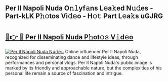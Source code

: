 ## Per Il Napoli Nuda O𝚗𝚕yf𝚊ns L𝚎a𝚔ed N𝚞𝚍es - Part-kLK P𝚑𝚘tos Vi𝚍𝚎o - H𝚘𝚝 Part L𝚎a𝚔s uGJRG

# <h2><a href="http://kf7nvwu.oniu.top/?m=Per+Il+Napoli+Nuda">🔗👉 🔴 Per Il Napoli Nuda P𝚑ot𝚘𝚜 V𝚒d𝚎o</a></h2>

[![Per Il Napoli Nuda Nu𝚍e𝚜](https://i.imgur.com/0qMVB7G.gif)](http://kf7nvwu.oniu.top/?m=Per+Il+Napoli+Nuda)
Online influencer Per Il Napoli Nuda, recognized for disseminating dance and lifestyle ideas, through performances and personal vlogs. Per Il Napoli Nuda's public image is marked by its friendly and approachable nature, but the complexities of his personal life remain a source of fascination and intrigue.  
